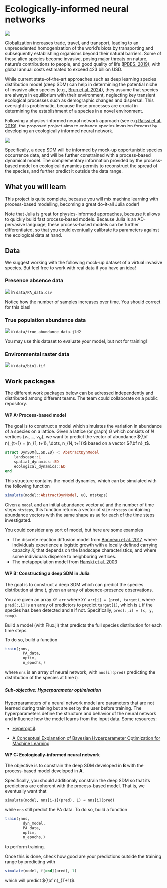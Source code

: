 # Ecologically-informed neural networks

![](https://files.ipbes.net/ipbes-web-prod-public-files/styles/xl_1920_scale/azblob/2023-09/IAS%20website%20image.png.webp?itok=tVaiqu2q)

Globalization increases trade, travel, and transport, leading to an unprecedented homogenization of the world’s biota by transporting and subsequently establishing organisms beyond their natural barriers. Some of these alien species become invasive, posing major threats on nature, nature’s contributions to people, and good quality of life ([IPBES, 2019](https://zenodo.org/records/3553579)), with global annual costs estimated to exceed 423 billion USD.

While current state-of-the-art approaches such as deep learning species distribution model (deep SDM) can help in determining the potential niche of invasive alien species (e.g., [Brun et al. 2024](https://www.nature.com/articles/s41467-024-48559-9)), they assume that species are always in equilibrium with their environment, neglecting key transient ecological processes such as demographic changes and dispersal. This oversight is problematic, because these processes are crucial in determining the establishment of a species in a novel environment.

Following a physics-informed neural network approach (see e.g.[Raissi et al. 2019](https://www.nature.com/articles/s41467-024-48559-9)), the proposed project aims to enhance species invasion forecast by developing an ecologically informed neural network. 

![](https://benmoseley.blog/wp-content/uploads/2021/08/pinn-1536x608.png)

Specifically, a deep SDM will be informed by mock-up opportunistic species occurrence data, and will be further constrained with a process-based dynamical model. The complementary information provided by the process-based model on ecological dynamics permits to reconstruct the spread of the species, and further predict it outside the data range.

## What you will learn
This project is quite complete, because you will mix machine learning with process-based modelling, becoming a great do-it-all Julia coder!

Note that Julia is great for physics-informed approaches, because it allows to quickly build fast process-based models. Because Julia is an AD-pervasive language, these process-based models can be further differentiated, so that you could eventually calibrate its parameters against the ecological data at hand. 

## Data
We suggest working with the following mock-up dataset of a virtual invasive species. But feel free to work with real data if you have an idea!

### Presence absence data
![](data/PA.gif)
in `data/PA_data.csv`

Notice how the number of samples increases over time. You should correct for this bias!

### True population abundance data
![](data/anim.gif)
in `data/true_abundance_data.jld2`

You may use this dataset to evaluate your model, but not for training!


### Environmental raster data
![](data/bio1.png)
in `data/bio1.tif`

## Work packages

The different work packages below can be adressed independently and distributed among different teams. The team could collaborate on a public repository.

#### **WP A**: Process-based model
The goal is to construct a model which simulates the variation in abundance of a species on a lattice. Given a lattice (or graph) $G$ which consists of $N$ vertices $\{v_1, \dots, v_N \}$, we want to predict the vector of abundance ${\bf n}_{t+1} = (n_{1, t+1}, \dots, n_{N, t+1})$ based on a vector ${\bf n}_t$.

<!-- ##### Model -->
```julia
struct DynSDM{L,SD,ED} <: AbstractDynModel
    landscape::L
    spatial_dynamics::SD
    ecological_dynamics::ED 
end
```
This structure contains the model dynamics, which can be simulated with the following function


```julia
simulate(model::AbstractDynModel, u0, ntsteps)
```
Given a `model` and an initial abundance vector `u0` and the number of time steps `ntsteps`, this function returns a vector of size `ntsteps` containing abundance vectors with the same shape as `u0`  for each of the time steps investigated.

You could consider any sort of model, but here are some examples
- The discrete reaction diffusion model from [Bonneau et al. 2017](https://esajournals.onlinelibrary.wiley.com/doi/10.1002/ecs2.1979), where individuals experience a logistic growth with a locally defined carrying capacity $K_i$ that depends on the landscape characteristics, and where some individuals disperse to neighboring vertices.
- The metapopulation model from [Hanski et al. 2003](https://www.nature.com/articles/35008063) 


#### **WP B**: Constructing a deep SDM in Julia
The goal is to construct a deep SDM which can predict the species distribution at time $t$, given an array of absence-presence observations. 

You are given an array `XY_arr` where `XY_arr[i] = (pred, target)`, where `pred[:,i]` is an array of predictors to predict `target[i]`, which is `1` if the species has been detected and `0` if not. Specifically, `pred[:,i] = (x, y, temp)`.

Build a model (with Flux.jl) that predicts the full species distribution for each time steps.

To do so, build a function 
```julia
train(;nns, 
        PA_data, 
        optim, 
        n_epochs,)
```
where `nns` is an array of neural network, with `nns[i](pred)` predicting the distribution of the species at time $t_i$.

##### **Sub-objective**: Hyperparameter optimisation

Hyperparameters of a neural network model are parameters that are not learned during training but are set by the user before training. The hyperparameters define the structure and behavior of the neural network and influence how the model learns from the input data. 
Some resources:
- [Hyperopt.jl](https://github.com/baggepinnen/Hyperopt.jl).

- [A Conceptual Explanation of Bayesian Hyperparameter Optimization for Machine Learning](https://towardsdatascience.com/a-conceptual-explanation-of-bayesian-model-based-hyperparameter-optimization-for-machine-learning-b8172278050f)


#### **WP C**: Ecologically-informed neural network
The objective is to constrain the deep SDM developed in **B** with the process-based model developed in **A**.

Specifically, you should additionaly constrain the deep SDM so that its predictions are coherent with the process-based model. That is, we eventually want that

`simulate(model, nns[i-1](pred), 1) ≈ nns[i](pred)`

while `nns` still predict the PA data. To do so, build a function 
```julia
train(;nns, 
        dyn_model, 
        PA_data, 
        optim, 
        n_epochs,)
```

to perform training.


Once this is done, check how good are your predictions outside the training range by predicting with

```julia
simulate(model, f[end](pred), 1)
```

which will predict ${\bf n}_{T+1}$.


